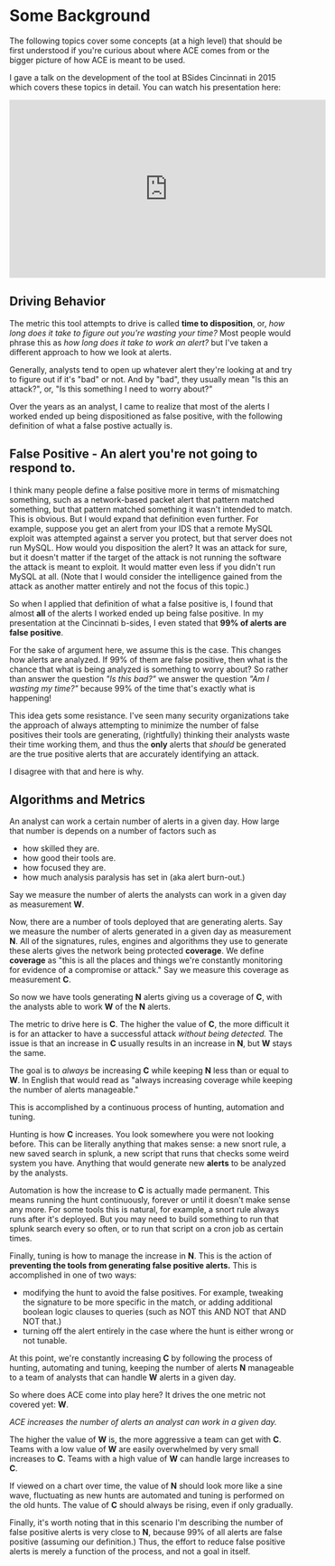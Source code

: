 Some Background
===============

The following topics cover some concepts (at a high level) that should
be first understood if you're curious about where ACE comes from or the
bigger picture of how ACE is meant to be used.

I gave a talk on the development of the tool at BSides Cincinnati in
2015 which covers these topics in detail. You can watch his presentation
here:

<iframe width="560" height="315" src="https://www.youtube.com/embed/okMkF-NYCHk?rel=0" frameborder="0" allow="autoplay; encrypted-media" allowfullscreen></iframe>

Driving Behavior
----------------

The metric this tool attempts to drive is called **time to
disposition**, or, *how long does it take to figure out you're wasting
your time?* Most people would phrase this as *how long does it take to
work an alert?* but I've taken a different approach to how we look at
alerts.

Generally, analysts tend to open up whatever alert they're looking at
and try to figure out if it's "bad" or not. And by "bad", they usually
mean "Is this an attack?", or, "Is this something I need to worry
about?"

Over the years as an analyst, I came to realize that most of the alerts
I worked ended up being dispositioned as false positive, with the
following definition of what a false postive actually is.

False Positive - An alert you're not going to respond to.
----------------

I think many people define a false positive more in terms of mismatching
something, such as a network-based packet alert that pattern matched
something, but that pattern matched something it wasn't intended to
match. This is obvious. But I would expand that definition even further.
For example, suppose you get an alert from your IDS that a remote MySQL
exploit was attempted against a server you protect, but that server does
not run MySQL. How would you disposition the alert? It was an attack for
sure, but it doesn't matter if the target of the attack is not running
the software the attack is meant to exploit. It would matter even less
if you didn't run MySQL at all. (Note that I would consider the
intelligence gained from the attack as another matter entirely and not
the focus of this topic.)

So when I applied that definition of what a false positive is, I found
that almost **all** of the alerts I worked ended up being false
positive. In my presentation at the Cincinnati b-sides, I even stated
that **99% of alerts are false positive**.

For the sake of argument here, we assume this is the case. This changes
how alerts are analyzed. If 99% of them are false positive, then what is
the chance that what is being analyzed is something to worry about? So
rather than answer the question *"Is this bad?"* we answer the question
*"Am I wasting my time?"* because 99% of the time that's exactly what is
happening!

This idea gets some resistance. I've seen many security organizations
take the approach of always attempting to minimize the number of false
positives their tools are generating, (rightfully) thinking their
analysts waste their time working them, and thus the **only** alerts
that *should* be generated are the true positive alerts that are
accurately identifying an attack.

I disagree with that and here is why.

Algorithms and Metrics 
----------------

An analyst can work a certain number of alerts in a given day. How large
that number is depends on a number of factors such as

-   how skilled they are.
-   how good their tools are.
-   how focused they are.
-   how much analysis paralysis has set in (aka alert burn-out.)

Say we measure the number of alerts the analysts can work in a given day
as measurement **W**.

Now, there are a number of tools deployed that are generating alerts.
Say we measure the number of alerts generated in a given day as
measurement **N**. All of the signatures, rules, engines and algorithms
they use to generate these alerts gives the network being protected
**coverage**. We define **coverage** as "this is all the places and
things we're constantly monitoring for evidence of a compromise or
attack." Say we measure this coverage as measurement **C**.

So now we have tools generating **N** alerts giving us a coverage of
**C**, with the analysts able to work **W** of the **N** alerts.

The metric to drive here is **C**. The higher the value of **C**, the
more difficult it is for an attacker to have a successful attack
*without being detected.* The issue is that an increase in **C** usually
results in an increase in **N**, but **W** stays the same.

The goal is to *always* be increasing **C** while keeping **N** less
than or equal to **W**. In English that would read as "always increasing
coverage while keeping the number of alerts manageable."

This is accomplished by a continuous process of hunting, automation and
tuning.

Hunting is how **C** increases. You look somewhere you were not looking
before. This can be literally anything that makes sense: a new snort
rule, a new saved search in splunk, a new script that runs that checks
some weird system you have. Anything that would generate new **alerts**
to be analyzed by the analysts.

Automation is how the increase to **C** is actually made permanent. This
means running the hunt continuously, forever or until it doesn't make
sense any more. For some tools this is natural, for example, a snort
rule always runs after it's deployed. But you may need to build
something to run that splunk search every so often, or to run that
script on a cron job as certain times.

Finally, tuning is how to manage the increase in **N**. This is the
action of **preventing the tools from generating false positive
alerts.** This is accomplished in one of two ways:

-   modifying the hunt to avoid the false positives. For example,
    tweaking the signature to be more specific in the match, or adding
    additional boolean logic clauses to queries (such as NOT this AND
    NOT that AND NOT that.)
-   turning off the alert entirely in the case where the hunt is either
    wrong or not tunable.

At this point, we're constantly increasing **C** by following the
process of hunting, automating and tuning, keeping the number of alerts
**N** manageable to a team of analysts that can handle **W** alerts in a
given day.

So where does ACE come into play here? It drives the one metric not
covered yet: **W**.

*ACE increases the number of alerts an analyst can work in a given day.*

The higher the value of **W** is, the more aggressive a team can get
with **C**. Teams with a low value of **W** are easily overwhelmed by
very small increases to **C**. Teams with a high value of **W** can
handle large increases to **C**.

If viewed on a chart over time, the value of **N** should look more like
a sine wave, fluctuating as new hunts are automated and tuning is
performed on the old hunts. The value of **C** should always be rising,
even if only gradually.

Finally, it's worth noting that in this scenario I'm describing the
number of false positive alerts is very close to **N**, because 99% of
all alerts are false positive (assuming our definition.) Thus, the
effort to reduce false positive alerts is merely a function of the
process, and not a goal in itself.

